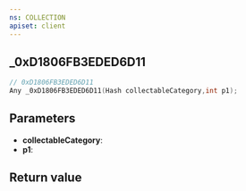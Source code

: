 ```yaml
---
ns: COLLECTION
apiset: client
---
```

## _0xD1806FB3EDED6D11

```c
// 0xD1806FB3EDED6D11
Any _0xD1806FB3EDED6D11(Hash collectableCategory,int p1);
```


## Parameters
* **collectableCategory**:
* **p1**:

## Return value

